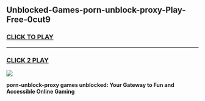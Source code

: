
## Unblocked-Games-porn-unblock-proxy-Play-Free-0cut9
<h3>
<a href="https://premium76.site?title=porn-unblock-proxy&ref=23A">CLICK TO PLAY</a></h3>
<hr>

<h3>
<a href="https://premium76.site?title=porn-unblock-proxy&ref=23A">CLICK 2 PLAY</a>
  
</h3>

<a href="https://premium76.site?title=porn-unblock-proxy&ref=23A"><img src="https://clearcache.store/games.png"></a>


**porn-unblock-proxy games unblocked: Your Gateway to Fun and Accessible Online Gaming**
